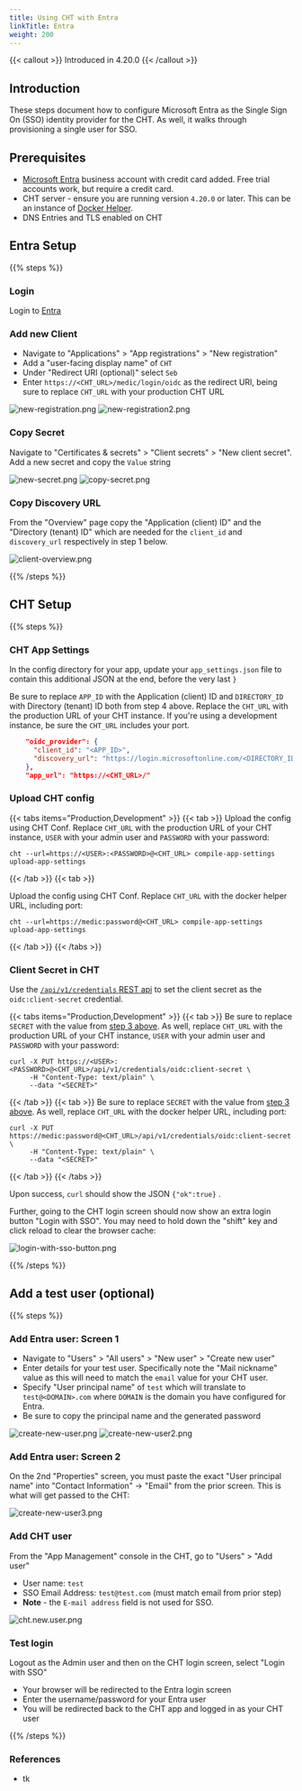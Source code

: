```yaml
---
title: Using CHT with Entra
linkTitle: Entra
weight: 200
---
```



{{< callout >}}
Introduced in 4.20.0
{{< /callout >}}

## Introduction

These steps document how to configure Microsoft Entra as the Single Sign On (SSO) identity provider for the CHT. As well, it walks through provisioning a single user for SSO.

## Prerequisites

* [Microsoft Entra](https://entra.microsoft.com) business account with credit card added. Free trial accounts work, but require a credit card.
* CHT server - ensure you are running version `4.20.0` or later. This can be an instance of [Docker Helper](/hosting/4.x/app-developer/#cht-docker-helper-for-4x).
* DNS Entries and TLS enabled on CHT


## Entra Setup

{{% steps %}}

### Login 
Login to [Entra](https://entra.microsoft.com)

### Add new Client

- Navigate to "Applications" > "App registrations" > "New registration"
- Add a "user-facing display name"  of `CHT`
- Under "Redirect URI (optional)" select `Seb`
- Enter `https://<CHT_URL>/medic/login/oidc` as the redirect URI, being sure to replace `CHT_URL` with your production CHT URL

![new-registration.png](entra/new-registration.png)
![new-registration2.png](entra/new-registration2.png)

### Copy Secret

Navigate to "Certificates & secrets" > "Client secrets" > "New client secret". Add a new secret and copy the `Value` string

![new-secret.png](entra/new-secret.png)
![copy-secret.png](entra/copy-secret.png)


### Copy Discovery URL

From the "Overview" page copy the "Application (client) ID" and the "Directory (tenant) ID"  which are needed for the `client_id` and `discovery_url` respectively in step 1 below.

![client-overview.png](entra/client-overview.png)

{{% /steps %}}


## CHT Setup

{{% steps %}}

### CHT App Settings

In the config directory for your app, update your `app_settings.json` file to contain this additional JSON at the end, before the very last `}`

Be sure to replace `APP_ID` with the Application (client) ID and `DIRECTORY_ID` with Directory (tenant) ID both from step 4 above. Replace the `CHT_URL` with the production URL of your CHT instance. If you're using a development instance, be sure the `CHT_URL` includes your port.

```json
    "oidc_provider": {
      "client_id": "<APP_ID>",
      "discovery_url": "https://login.microsoftonline.com/<DIRECTORY_ID>/v2.0/.well-known/openid-configuration"
    },
    "app_url": "https://<CHT_URL>/"
```


### Upload CHT config

{{< tabs items="Production,Development" >}}
{{< tab >}}
Upload the config using CHT Conf. Replace `CHT_URL` with the production URL of your CHT instance, `USER` with your admin user and `PASSWORD` with your password:

```
cht --url=https://<USER>:<PASSWORD>@<CHT_URL> compile-app-settings upload-app-settings
```

{{< /tab >}}
{{< tab >}}

Upload the config using CHT Conf.  Replace `CHT_URL` with the docker helper URL, including port:

```
cht --url=https://medic:password@<CHT_URL> compile-app-settings upload-app-settings
```
{{< /tab >}}
{{< /tabs >}}

### Client Secret in CHT

Use the [`/api/v1/credentials` REST api](https://docs.communityhealthtoolkit.org/building/reference/api/#put-apiv1credentials) to set the client secret as the `oidc:client-secret` credential.

{{< tabs items="Production,Development" >}}
{{< tab >}}
Be sure to replace `SECRET` with the value from [step 3 above](#copy-secret). As well, replace `CHT_URL` with the production URL of your CHT instance, `USER` with your admin user and `PASSWORD` with your password:
```shell
curl -X PUT https://<USER>:<PASSWORD>@<CHT_URL>/api/v1/credentials/oidc:client-secret \
     -H "Content-Type: text/plain" \
     --data "<SECRET>"
```

{{< /tab >}}
{{< tab >}}
Be sure to replace `SECRET` with the value from [step 3 above](#copy-secret). As well, replace `CHT_URL` with the docker helper URL, including port:
```shell
curl -X PUT https://medic:password@<CHT_URL>/api/v1/credentials/oidc:client-secret \
     -H "Content-Type: text/plain" \
     --data "<SECRET>"
```
{{< /tab >}}
{{< /tabs >}}

Upon success, `curl` should show the JSON `{"ok":true}` .

Further, going to the CHT login screen should now show an extra login button "Login with SSO". You may need to hold down the "shift" key and click reload to clear the browser cache:

![login-with-sso-button.png](keycloak/login-with-sso-button.png)

{{% /steps %}}


## Add a test user (optional)

{{% steps %}}

### Add Entra user: Screen 1

- Navigate to "Users" > "All users" > "New user" > "Create new user"
- Enter details for your test user. Specifically note the "Mail nickname" value as this will need to match the `email` value for your CHT user.
- Specify "User principal name" of `test` which will translate to `test@<DOMAIN>.com` where `DOMAIN` is the domain you have configured for Entra.
- Be sure to copy the principal name and the generated password

![create-new-user.png](entra/create-new-user.png)
![create-new-user2.png](entra/create-new-user2.png)

### Add Entra user: Screen 2

On the 2nd "Properties" screen, you must paste the exact "User principal name" into "Contact Information" -> "Email" from the prior screen. This is what will get passed to the CHT:

![create-new-user3.png](entra/create-new-user3.png)

###  Add CHT user

From the "App Management" console in the CHT, go to "Users" > "Add user"
- User name: `test`
- SSO Email Address: `test@test.com` (must match email from prior step)
- **Note** - the `E-mail address` field is not used for SSO.

![cht.new.user.png](entra/cht-new-user.png)

###  Test login

Logout as the Admin user and then on the CHT login screen, select "Login with SSO"
- Your browser will be redirected to the Entra login screen
- Enter the username/password for your Entra user
- You will be redirected back to the CHT app and logged in as your CHT user


{{% /steps %}}

### References

- tk
